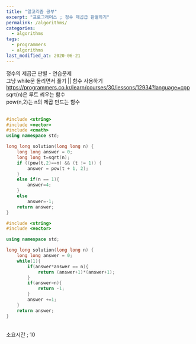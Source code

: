 ```yaml
---
title: "알고리즘 공부"
excerpt: "프로그래머스 ; 정수 제곱급 판별하기"
permalink: /algorithms/
categories:
  - algorithms
tags:
  - programmers
  - algorithms
last_modified_at: 2020-06-21
---
```


정수의 제곱근 판별 - 연습문제  
그냥 while문 돌리면서 풀기 || 함수 사용하기  
<https://programmers.co.kr/learn/courses/30/lessons/12934?language=cpp>  
sqrt(n)은 루트 씌우는 함수  
pow(n,2)는 n의 제곱 만드는 함수  
<br>
```cpp
#include <string>
#include <vector>
#include <cmath>
using namespace std;

long long solution(long long n) {
    long long answer = 0;
    long long t=sqrt(n);
    if ((pow(t,2)==n) && (t != 1)) {
        answer = pow(t + 1, 2);
    }
    else if(n == 1){
        answer=4;
    }
    else
        answer=-1;
    return answer;
}
```
```cpp
#include <string>
#include <vector>

using namespace std;

long long solution(long long n) {
    long long answer = 0;
    while(1){
        if(answer*answer == n){
            return (answer+1)*(answer+1);
        }
        if(answer>n){
            return -1;
        }
        answer +=1;
    }
    return answer;
}
```
<br>
소요시간 ; 10
